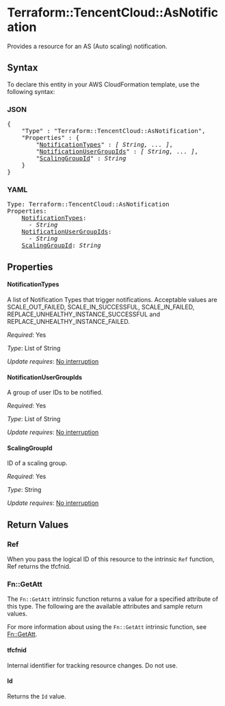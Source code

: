 # Terraform::TencentCloud::AsNotification

Provides a resource for an AS (Auto scaling) notification.

## Syntax

To declare this entity in your AWS CloudFormation template, use the following syntax:

### JSON

<pre>
{
    "Type" : "Terraform::TencentCloud::AsNotification",
    "Properties" : {
        "<a href="#notificationtypes" title="NotificationTypes">NotificationTypes</a>" : <i>[ String, ... ]</i>,
        "<a href="#notificationusergroupids" title="NotificationUserGroupIds">NotificationUserGroupIds</a>" : <i>[ String, ... ]</i>,
        "<a href="#scalinggroupid" title="ScalingGroupId">ScalingGroupId</a>" : <i>String</i>
    }
}
</pre>

### YAML

<pre>
Type: Terraform::TencentCloud::AsNotification
Properties:
    <a href="#notificationtypes" title="NotificationTypes">NotificationTypes</a>: <i>
      - String</i>
    <a href="#notificationusergroupids" title="NotificationUserGroupIds">NotificationUserGroupIds</a>: <i>
      - String</i>
    <a href="#scalinggroupid" title="ScalingGroupId">ScalingGroupId</a>: <i>String</i>
</pre>

## Properties

#### NotificationTypes

A list of Notification Types that trigger notifications. Acceptable values are SCALE_OUT_FAILED, SCALE_IN_SUCCESSFUL, SCALE_IN_FAILED, REPLACE_UNHEALTHY_INSTANCE_SUCCESSFUL and REPLACE_UNHEALTHY_INSTANCE_FAILED.

_Required_: Yes

_Type_: List of String

_Update requires_: [No interruption](https://docs.aws.amazon.com/AWSCloudFormation/latest/UserGuide/using-cfn-updating-stacks-update-behaviors.html#update-no-interrupt)

#### NotificationUserGroupIds

A group of user IDs to be notified.

_Required_: Yes

_Type_: List of String

_Update requires_: [No interruption](https://docs.aws.amazon.com/AWSCloudFormation/latest/UserGuide/using-cfn-updating-stacks-update-behaviors.html#update-no-interrupt)

#### ScalingGroupId

ID of a scaling group.

_Required_: Yes

_Type_: String

_Update requires_: [No interruption](https://docs.aws.amazon.com/AWSCloudFormation/latest/UserGuide/using-cfn-updating-stacks-update-behaviors.html#update-no-interrupt)

## Return Values

### Ref

When you pass the logical ID of this resource to the intrinsic `Ref` function, Ref returns the tfcfnid.

### Fn::GetAtt

The `Fn::GetAtt` intrinsic function returns a value for a specified attribute of this type. The following are the available attributes and sample return values.

For more information about using the `Fn::GetAtt` intrinsic function, see [Fn::GetAtt](https://docs.aws.amazon.com/AWSCloudFormation/latest/UserGuide/intrinsic-function-reference-getatt.html).

#### tfcfnid

Internal identifier for tracking resource changes. Do not use.

#### Id

Returns the <code>Id</code> value.

